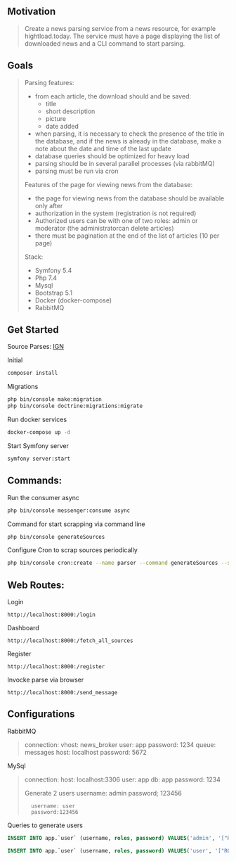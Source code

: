 ## Motivation
>	Create a news parsing service from a news resource, for example hightload.today. The service must have a page displaying the list of downloaded news and a CLI command to start parsing.

## Goals
>	Parsing features:
>	- from each article, the download should and be saved:
>		- title
>		- short description
>		- picture
>		- date added
>	- when parsing, it is necessary to check the presence of the title in the database, and if the news is already in the database, make a note about the date and time of the last update
>	- database queries should be optimized for heavy load
>	- parsing should be in several parallel processes (via rabbitMQ)
>	- parsing must be run via cron
>	
>	Features of the page for viewing news from the database:
>	- the page for viewing news from the database should be available only after
>	- authorization in the system (registration is not required)
>	- Authorized users can be with one of two roles: admin or moderator (the administratorcan delete articles)
>	- there must be pagination at the end of the list of articles (10 per page)
>	
>	Stack:
>	- Symfony 5.4
>	- Php 7.4
>	- Mysql
>	- Bootstrap 5.1
>	- Docker (docker-compose)
>	- RabbitMQ



## Get Started

Source Parses: [IGN](https://za.ign.com/article/news)

Initial
```bash
composer install
```

Migrations
```bash
php bin/console make:migration
php bin/console doctrine:migrations:migrate
```

Run docker services
```bash
docker-compose up -d
```

Start Symfony server
```bash
symfony server:start
```


## Commands:

Run the consumer async
```bash
php bin/console messenger:consume async
```

Command for start scrapping via command line
```bash
php bin/console generateSources
```

Configure Cron to scrap sources periodically
```bash
php bin/console cron:create --name parser --command generateSources --schedule "5 4 * * *" --description "Executes Parser" --enabled=true
```


## Web Routes:
Login
```web
http://localhost:8000:/login
```

Dashboard
```web
http://localhost:8000:/fetch_all_sources
```

Register
```web
http://localhost:8000:/register
```

Invocke parse via browser
```web
http://localhost:8000:/send_message
```


## Configurations

RabbitMQ
>	connection:
>		vhost: news_broker
>		user: app
>		password: 1234
>		queue: messages
>		host: localhost
>		password: 5672

MySql
>	connection:
>		host: localhost:3306
>		user: app
>		db: app
>		password: 1234
>	
>	Generate 2 users
>		username: admin
>		password; 123456
>		
>		username: user
>		password:123456

Queries to generate users
```sql
INSERT INTO app.`user` (username, roles, password) VALUES('admin', '["ROLE_ADMIN"]', '$2y$13$7oGtl9/5ZEItsN8n8Et.tefuC6Ple04QAB8iTsG/lQe8UwYKy2LpC');
```

```sql
INSERT INTO app.`user` (username, roles, password) VALUES('user', '["ROLE_USER"]', '$2y$13$7oGtl9/5ZEItsN8n8Et.tefuC6Ple04QAB8iTsG/lQe8UwYKy2LpC');
```


